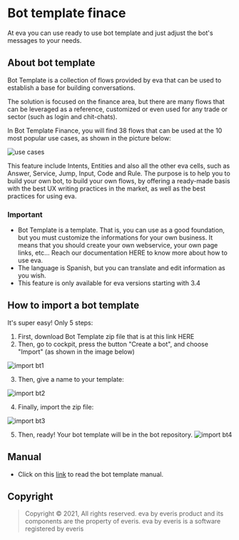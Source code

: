 # Bot template finace

At eva you can use ready to use bot template and just adjust the bot's messages to your needs.

## About bot template 
Bot Template is a collection of flows provided by eva that can be used to establish a base for building conversations.

The solution is focused on the finance area, but there are many flows that can be leveraged as a reference, customized or even used for any trade or sector (such as login and chit-chats).

In Bot Template Finance, you will find 38 flows that can be used at the 10 most popular use cases, as shown in the picture below:


![use cases](https://user-images.githubusercontent.com/80360505/131180098-1621a005-191c-4751-89e1-061062e92122.jpg)


This feature include Intents, Entities and also all the other eva cells, such as Answer, Service, Jump, Input, Code and Rule.
The purpose is to help you to build your own bot, to build your own flows, by offering a ready-made basis with the best UX writing practices in the market, as well as the best practices for using eva.

### Important
- Bot Template is a template. That is, you can use as a good foundation, but you must customize the informations for your own business. It means that you should create your own webservice, your own page links, etc... Reach our documentation HERE to know more about how to use eva.
- The language is Spanish, but you can translate and edit information as you wish.
- This feature is only available for eva versions starting with 3.4

## How to import a bot template
It's super easy! Only 5 steps:
1) First, download Bot Template zip file that is at this link HERE
2) Then, go to cockpit, press the button "Create a bot", and choose "Import" (as shown in the image below)

![import bt1](https://user-images.githubusercontent.com/80360505/131180457-0a7f111c-af7e-426a-9be6-82655f8ef21b.jpg)

3) Then, give a name to your template:

![import bt2](https://user-images.githubusercontent.com/80360505/131180529-fbf9ab64-cc4b-489b-ada3-e13cb8fce28a.jpg)

4) Finally, import the zip file:

![import bt3](https://user-images.githubusercontent.com/80360505/131180560-192f0cf7-f8c0-431b-bbca-0e30e5a13381.jpg)


5) Then, ready! Your bot template will be in the bot repository.
![import bt4](https://user-images.githubusercontent.com/80360505/131180623-d1ead3d5-0f2c-4925-8d91-d0799e2c617f.jpg)


## Manual
- Click on this [link](https://eva-bot.gitbook.io/bot-template-guide/) to read the bot template manual.




## Copyright

> Copyright ©
2021, All rights reserved.
eva by everis product and its components are the property of everis.
eva by everis is a software registered by everis

